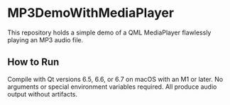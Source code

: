 # MP3DemoWithMediaPlayer
This repository holds a simple demo of a QML MediaPlayer flawlessly playing an MP3 audio file.

## How to Run
Compile with Qt versions 6.5, 6.6, or 6.7 on macOS with an M1 or later.  No arguments or special environment variables required.  All produce audio output without artifacts.
